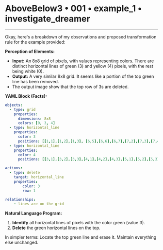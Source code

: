 # AboveBelow3 • 001 • example_1 • investigate_dreamer

---
Okay, here's a breakdown of my observations and proposed transformation rule for the example provided:

**Perception of Elements:**

*   **Input:** An 8x8 grid of pixels, with values representing colors. There are distinct horizontal lines of green (3) and yellow (4) pixels, with the rest being white (0).
*   **Output:** A very similar 8x8 grid. It seems like a portion of the top green line has been removed.
*  The output image show that the top row of 3s are deleted.

**YAML Block (Facts):**



```yaml
objects:
  - type: grid
    properties:
      dimensions: 8x8
      colors: [0, 3, 4]
  - type: horizontal_line
    properties:
      color: 3
      positions: [[1,1],[1,2],[1,3], [6,5],[6,6],[6,7],[7,2],[7,3],[7,4]]
  - type: horizontal_line
    properties:
      color: 4
      positions: [[3,1],[3,2],[3,3],[4,1],[4,2],[4,3],[5,1],[5,2],[5,3]]

actions:
  - type: delete
    target: horizontal_line
    properties:
        color: 3
        row: 1

relationships:
    - lines are on the grid
```



**Natural Language Program:**

1.  **Identify** all horizontal lines of pixels with the color green (value 3).
2.  **Delete** the green horizontal lines on the top.

In simpler terms: Locate the top green line and erase it. Maintain everything else unchanged.

